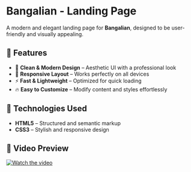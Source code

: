 # Bangalian - Landing Page  

A modern and elegant landing page for **Bangalian**, designed to be user-friendly and visually appealing.  

## 🌟 Features  

- 🎨 **Clean & Modern Design** – Aesthetic UI with a professional look  
- 📱 **Responsive Layout** – Works perfectly on all devices  
- ⚡ **Fast & Lightweight** – Optimized for quick loading  
- 🔥 **Easy to Customize** – Modify content and styles effortlessly  

## 🚀 Technologies Used  

- **HTML5** – Structured and semantic markup  
- **CSS3** – Stylish and responsive design  

## 🎥 Video Preview  

[![Watch the video](https://github.com/Sangjuktabhattacharjee/codSoft-3-landingpage/blob/main/thumbnail.png)](https://github.com/Sangjuktabhattacharjee/codSoft-3-landingpage/blob/main/Screen%20Recording%202025-03-25%20205712.mp4)
